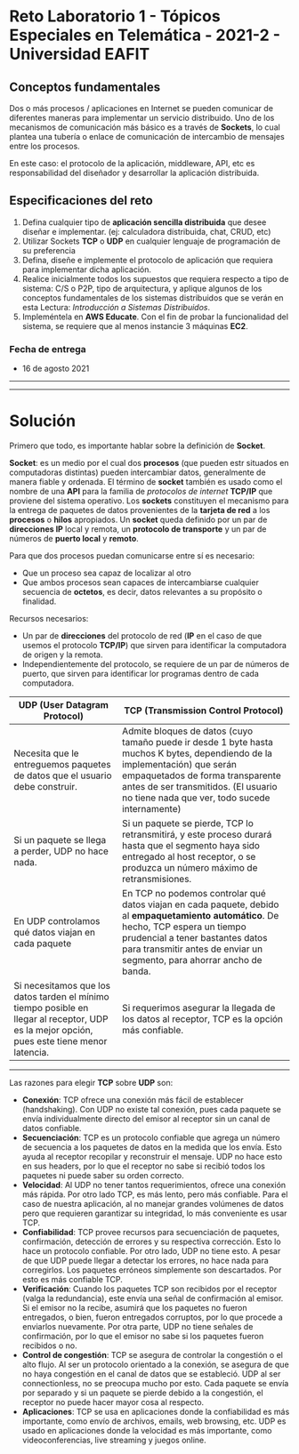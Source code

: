 # Reto Laboratorio 1 - Tópicos Especiales en Telemática - 2021-2 - Universidad EAFIT

## Conceptos fundamentales

Dos o más procesos / aplicaciones en Internet se pueden comunicar de diferentes maneras para implementar un servicio distribuido. Uno de los mecanismos de comunicación más básico es a través de **Sockets**, lo cual plantea una tubería o enlace de comunicación de intercambio de mensajes entre los procesos.

En este caso: el protocolo de la aplicación, middleware, API, etc es responsabilidad del diseñador y desarrollar la aplicación distribuida.

## Especificaciones del reto
1. Defina cualquier tipo de **aplicación sencilla distribuida** que desee diseñar e implementar. (ej: calculadora distribuida, chat, CRUD, etc)
1. Utilizar Sockets **TCP** o **UDP** en cualquier lenguaje de programación de su preferencia
1. Defina, diseñe e implemente el protocolo de aplicación que requiera para implementar dicha aplicación.
1. Realice inicialmente todos los supuestos que requiera respecto a tipo de sistema: C/S o P2P, tipo de arquitectura, y aplique algunos de los conceptos fundamentales de los sistemas distribuidos que se verán en esta Lectura: _Introducción a Sistemas Distribuidos_.
1. Impleméntela en **AWS Educate**. Con el fin de probar la funcionalidad del sistema, se requiere que al menos instancie 3 máquinas **EC2**.

### Fecha de entrega
* 16 de agosto 2021

---
---

# Solución
Primero que todo, es importante hablar sobre la definición de **Socket**.

**Socket**: es un medio por el cual dos **procesos** (que pueden estr situados en computadoras distintas) pueden intercambiar datos, generalmente de manera fiable y ordenada. El término de **socket** también es usado como el nombre de una **API** para la familia de _protocolos de internet_ **TCP/IP** que proviene del sistema operativo. Los **sockets** constituyen el mecanismo para la entrega de paquetes de datos provenientes de la **tarjeta de red** a los **procesos** o **hilos** apropiados. Un **socket** queda definido por un par de **direcciones IP** local y remota, un **protocolo de transporte** y un par de números de **puerto local** y **remoto**.

Para que dos procesos puedan comunicarse entre sí es necesario:
* Que un proceso sea capaz de localizar al otro
* Que ambos procesos sean capaces de intercambiarse cualquier secuencia de **octetos**, es decir, datos relevantes a su propósito o finalidad.

Recursos necesarios:
* Un par de **direcciones** del protocolo de red (**IP** en el caso de que usemos el protocolo **TCP/IP**) que sirven para identificar la computadora de origen y la remota.
* Independientemente del protocolo, se requiere de un par de números de puerto, que sirven para identificar lor programas dentro de cada computadora.

| UDP (User Datagram Protocol)                                                                                                                | TCP (Transmission Control Protocol)                                                                                                                                                                                                                     |
|---------------------------------------------------------------------------------------------------------------------------------------------|---------------------------------------------------------------------------------------------------------------------------------------------------------------------------------------------------------------------------------------------------------|
| Necesita que le entreguemos paquetes de datos que el usuario debe construir.                                                                | Admite bloques de datos (cuyo tamaño puede ir desde 1 byte hasta muchos K bytes, dependiendo de la implementación) que serán empaquetados de forma transparente antes de ser transmitidos. (El usuario no tiene nada que ver, todo sucede internamente) |
| Si un paquete se llega a perder, UDP no hace nada.                                                                                          | Si un paquete se pierde, TCP lo retransmitirá, y este proceso durará hasta que el segmento haya sido entregado al host receptor, o se produzca un número máximo de retransmisiones.                                                                     |
| En UDP controlamos qué datos viajan en cada paquete                                                                                         | En TCP no podemos controlar qué datos viajan en cada paquete, debido al **empaquetamiento automático**. De hecho, TCP espera un tiempo prudencial a tener bastantes datos para transmitir antes de enviar un segmento, para ahorrar ancho de banda.         |
| Si necesitamos que los datos tarden el mínimo tiempo posible en llegar al receptor, UDP es la mejor opción, pues este tiene menor latencia. | Si requerimos asegurar la llegada de los datos al receptor, TCP es la opción más confiable.                                                                                                                                                             |

---

Las razones para elegir **TCP** sobre **UDP** son:
* **Conexión**: TCP ofrece una conexión más fácil de establecer (handshaking). Con UDP no existe tal conexión, pues cada paquete se envía individualmente directo del emisor al receptor sin un canal de datos confiable.
* **Secuenciación**: TCP es un protocolo confiable que agrega un número de secuencia a los paquetes de datos en la medida que los envía. Esto ayuda al receptor recopilar y reconstruir el mensaje. UDP no hace esto en sus headers, por lo que el receptor no sabe si recibió todos los paquetes ni puede saber su orden correcto.
* **Velocidad**: Al UDP no tener tantos requerimientos, ofrece una conexión más rápida. Por otro lado TCP, es más lento, pero más confiable. Para el caso de nuestra aplicación, al no manejar grandes volúmenes de datos pero que requieren garantizar su integridad, lo más conveniente es usar TCP.
* **Confiabilidad**: TCP provee recursos para secuenciación de paquetes, confirmación, detección de errores y su respectiva corrección. Esto lo hace un protocolo confiable. Por otro lado, UDP no tiene esto. A pesar de que UDP puede llegar a detectar los errores, no hace nada para corregirlos. Los paquetes erróneos simplemente son descartados. Por esto es más confiable TCP.
* **Verificación**: Cuando los paquetes TCP son recibidos por el receptor (valga la redundancia), este envía una señal de confirmación al emisor. Si el emisor no la recibe, asumirá que los paquetes no fueron entregados, o bien, fueron entregados corruptos, por lo que procede a enviarlos nuevamente. Por otra parte, UDP no tiene señales de confirmación, por lo que el emisor no sabe si los paquetes fueron recibidos o no.
* **Control de congestión**: TCP se asegura de controlar la congestión o el alto flujo. Al ser un protocolo orientado a la conexión, se asegura de que no haya congestión en el canal de datos que se estableció. UDP al ser connectionless, no se preocupa mucho por esto. Cada paquete se envía por separado y si un paquete se pierde debido a la congestión, el receptor no puede hacer mayor cosa al respecto.
* **Aplicaciones**: TCP se usa en aplicaciones donde la confiabilidad es más importante, como envío de archivos, emails, web browsing, etc. UDP es usado en aplicaciones donde la velocidad es más importante, como videoconferencias, live streaming y juegos online.